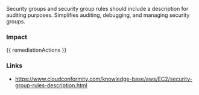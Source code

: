 
Security groups and security group rules should include a description for auditing purposes.
Simplifies auditing, debugging, and managing security groups.


### Impact
<!-- Add Impact here -->

<!-- DO NOT CHANGE -->
{{ remediationActions }}

### Links
- https://www.cloudconformity.com/knowledge-base/aws/EC2/security-group-rules-description.html


